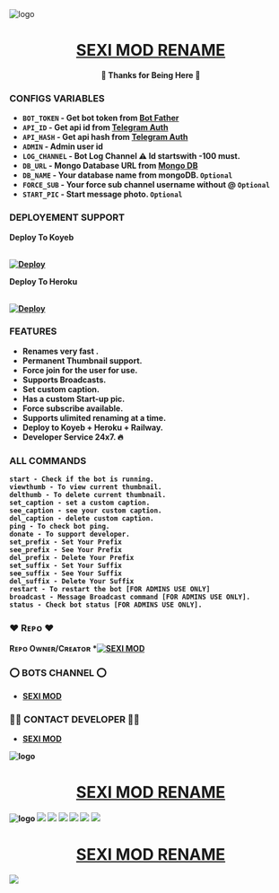 <img src="https://graph.org/file/f1432be00ae25cbbd5254.jpg" alt="logo" target="/blank">

<h1 align="center">
 <b><a href="https://t.me/sexi_mod" target="/blank"> SEXI MOD RENAME </a></>
</h1>

<p align="center">🩵 Thanks for Being Here 🩵</p>


### CONFIGS VARIABLES

* `BOT_TOKEN`  - Get bot token from <a href="https://t.me/BotFather" target="/blank">Bot Father</a>
* `API_ID` - Get api id from <a href="https://my.telegram.org" target="/blank">Telegram Auth</a>
* `API_HASH` - Get api hash from <a href="https://my.telegram.org" target="/blank">Telegram Auth</a>
* `ADMIN` - Admin user id
* `LOG_CHANNEL` - Bot Log Channel ⚠️ Id startswith -100 must.
* `DB_URL`  - Mongo Database URL from <a href="https://cloud.mongodb.com" target="/blank">Mongo DB</a>
* `DB_NAME`  - Your database name from mongoDB. `Optional`
* `FORCE_SUB` - Your force sub channel username without @ `Optional`
* `START_PIC` - Start message photo. `Optional`



### DEPLOYEMENT SUPPORT

<summary>Deploy To Koyeb</summary>
<p>
<br>                 
<a target="/blank" href="https://app.koyeb.com/deploy?type=git&repository=https://github.com/my-system-hy/rename-tg.git" >
  <img src="https://www.koyeb.com/static/images/deploy/button.svg" alt="Deploy">
</a>
</p>


<summary>Deploy To Heroku</summary>
<p>
<br>
<a href="https://heroku.com/deploy?template=https://github.com/my-system-hy/rename-tg.git">
  <img src="https://www.herokucdn.com/deploy/button.svg" alt="Deploy">
</a>
</p>





### FEATURES
 - Renames very fast .
 - Permanent Thumbnail support.
 - Force join for the user for use.
 - Supports Broadcasts.
 - Set custom caption.
 - Has a custom Start-up pic.
 - Force subscribe available.
 - Supports ulimited renaming at a time.
 - Deploy to Koyeb + Heroku + Railway.
 - Developer Service 24x7. 🔥



### ALL COMMANDS

```
start - Check if the bot is running.
viewthumb - To view current thumbnail.
delthumb - To delete current thumbnail.
set_caption - set a custom caption.
see_caption - see your custom caption.
del_caption - delete custom caption.
ping - To check bot ping.
donate - To support developer.
set_prefix - Set Your Prefix
see_prefix - See Your Prefix
del_prefix - Delete Your Prefix
set_suffix - Set Your Suffix
see_suffix - See Your Suffix
del_suffix - Delete Your Suffix
restart - To restart the bot [FOR ADMINS USE ONLY]
broadcast - Message Broadcast command [FOR ADMINS USE ONLY].
status - Check bot status [FOR ADMINS USE ONLY].
```



### ❤️ Rᴇᴘᴏ ❤️
Rᴇᴘᴏ Oᴡɴᴇʀ/Cʀᴇᴀᴛᴏʀ *[![SEXI MOD](https://img.shields.io/static/v1?label=RohesH_GaviT&message=devs&color=critical)](https://t.me/sexi_mod)



### ⭕️ BOTS CHANNEL ⭕️
- [SEXI MOD](https://t.me/sexi_mod)



### 🧑‍💻 CONTACT DEVELOPER 👨‍💻
- [SEXI MOD](https://t.me/sexi_mod)
<img src="https://graph.org/file/336f04f444ed50c6f26fa.jpg" alt="logo" target="/blank">


<h1 align="center">
 <b><a href="https://t.me/sexi_mod" target="/blank"> SEXI MOD RENAME </a></>
</h1>

<img src="https://graph.org/file/816dd813611b7adfb3e6b.jpg" alt="logo" target="/blank">
<img src="https://graph.org/file/1595cb4af97aca288248b.jpg"/blank">
<img src="https://graph.org/file/d47be76ccf84423a519d5.jpg"/blank">
<img src="https://graph.org/file/39cc55f5ffee2c7cc27a7.jpg"/blank">
<img src="https://graph.org/file/c296e30b331d02ea33d8f.jpg"/blank">
<img src="https://graph.org/file/74e5c3b371f07ed259b2c.jpg"/blank">
<img src="https://graph.org/file/0d6e3450344acf5eb82b7.jpg"/blank">
<h1 align="center">
 <b><a href="https://t.me/sexi_mod" target="/blank"> SEXI MOD RENAME </a></>
</h1>
<img src="https://graph.org/file/5556c8881610b4ed7790e.jpg"/blank">


